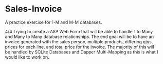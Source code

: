 # Sales-Invoice
A practice exercise for 1-M and M-M databases.

4/4
Trying to create a ASP Web Form that will be able to handle 1 to Many and Many to Many database relationships.
The end goal will be to have an invoice generated with the sales person, multiple products, differing qtys, prices for each line, and total price for the invoice.
The majority of this will be handled by SQLite Databases and Dapper Multi-Mapping as this is what I would like to work on.